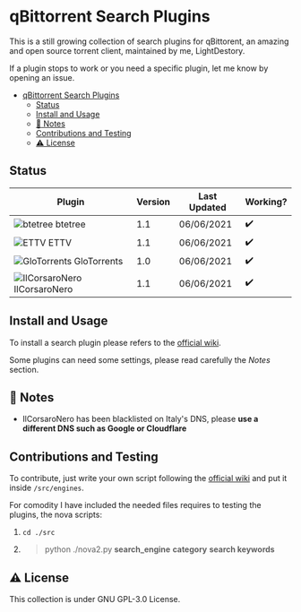 # qBittorrent Search Plugins

This is a still growing collection of search plugins for qBittorent, an amazing and open source torrent client, maintained by me, LightDestory.

If a plugin stops to work or you need a specific plugin, let me know by opening an issue.

- [qBittorrent Search Plugins](#qbittorrent-search-plugins)
  - [Status](#status)
  - [Install and Usage](#install-and-usage)
  - [:book: Notes](#book-notes)
  - [Contributions and Testing](#contributions-and-testing)
  - [:warning: License](#warning-license)

## Status

| Plugin                                                          | Version | Last Updated | Working?           |
| --------------------------------------------------------------- | ------- | ------------ | ------------------ |
| ![btetree](./src/engines/btetree.ico) btetree                   | 1.1     | 06/06/2021   | :heavy_check_mark: |
| ![ETTV](./src/engines/ettv.ico) ETTV                            | 1.1     | 06/06/2021   | :heavy_check_mark: |
| ![GloTorrents](./src/engines/glotorrents.ico) GloTorrents       | 1.0     | 06/06/2021   | :heavy_check_mark: |
| ![IlCorsaroNero](./src/engines/ilcorsaronero.ico) IlCorsaroNero | 1.1     | 06/06/2021   | :heavy_check_mark: |

## Install and Usage

To install a search plugin please refers to the [official wiki](https://github.com/qbittorrent/search-plugins/wiki/Install-search-plugins).

Some plugins can need some settings, please read carefully the *Notes* section.

## :book: Notes

- IlCorsaroNero has been blacklisted on Italy's DNS, please __use a different DNS such as Google or Cloudflare__

## Contributions and Testing

To contribute, just write your own script following the [official wiki](https://github.com/qbittorrent/search-plugins/wiki/How-to-write-a-search-plugin#python-class-file-structure) and put it inside `/src/engines`.

For comodity I have included the needed files requires to testing the plugins, the nova scripts:

  1. `cd ./src`
  2. > python ./nova2.py **search_engine** **category** **search keywords**

## :warning: License

This collection is under GNU GPL-3.0 License.
